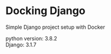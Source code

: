 # Docking Django

Simple Django project setup with Docker


python version: 3.8.2 <br>
Django: 3.1.7

